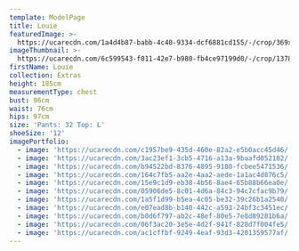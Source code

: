 ```yaml
---
template: ModelPage
title: Louie
featuredImage: >-
  https://ucarecdn.com/1a4d4b87-babb-4c40-9334-dcf6881cd155/-/crop/369x245/0,109/-/preview/
imageThumbnail: >-
  https://ucarecdn.com/6c599543-f011-42e7-b980-fb4ce97199d0/-/crop/1378x1875/404,384/-/preview/
firstName: Louie
collection: Extras
height: 185cm
measurementType: chest
bust: 96cm
waist: 76cm
hips: 97cm
size: 'Pants: 32 Top: L'
shoeSize: '12'
imagePortfolio:
  - image: 'https://ucarecdn.com/c1957be9-435d-460e-82a2-e5b0acc45d46/'
  - image: 'https://ucarecdn.com/3ac23ef1-3cb5-4716-a13a-9baafd052102/'
  - image: 'https://ucarecdn.com/b94522bd-8376-4895-9180-fcbee5471536/'
  - image: 'https://ucarecdn.com/164c7fb5-aa2e-4aa2-aede-1a1ac4d876c5/'
  - image: 'https://ucarecdn.com/15e9c1d9-eb38-4b56-8ae4-65b88b66ea0e/'
  - image: 'https://ucarecdn.com/05906de5-8c01-4d6a-84c3-94c7cfac9b79/'
  - image: 'https://ucarecdn.com/1a5f1d99-b5ea-4c05-be32-39c26b1a2540/'
  - image: 'https://ucarecdn.com/e07ead8b-b140-442c-a593-24bf3c3451ec/'
  - image: 'https://ucarecdn.com/b0d6f797-ab2c-48ef-80e5-7e8d89281b6a/'
  - image: 'https://ucarecdn.com/06f3ac20-3e5e-4d2f-941f-828d7f004fe5/'
  - image: 'https://ucarecdn.com/ac1cffbf-9249-4eaf-93d3-4201359577af/'
---
```


